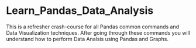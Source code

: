 # Learn_Pandas_Data_Analysis

This is a refresher crash-course for all Pandas common commands and Data Visualization techniques. After going through these commands you will understand how to perform Data Analsis using Pandas and Graphs.

